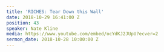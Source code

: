 ```yaml
---
title: 'RICHES: Tear Down this Wall'
date: 2018-10-29 16:41:00 Z
position: 43
speaker: Nate Kline
media: https://www.youtube.com/embed/ocYdKJ2JUpU?ecver=2
sermon_date: 2018-10-28 10:00:00 Z
---
```


